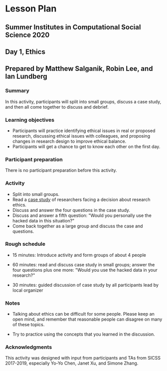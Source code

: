# Lesson Plan
## Summer Institutes in Computational Social Science 2020
## Day 1, Ethics
## Prepared by Matthew Salganik, Robin Lee, and Ian Lundberg

### Summary

In this activity, participants will split into small groups, discuss a case study, and then all come together to discuss and debrief.

### Learning objectives

- Participants will practice identifying ethical issues in real or proposed research, discussing ethical issues with colleagues, and proposing changes in research design to improve ethical balance.  
- Participants will get a chance to get to know each other on the first day.

### Participant preparation

There is no participant preparation before this activity.

### Activity

- Split into small groups.
- Read a [case study](https://bdes.datasociety.net/wp-content/uploads/2016/10/Patreon-Case-Study.pdf) of researchers facing a decision about research ethics.
- Discuss and answer the four questions in the case study.
- Discuss and answer a fifth question: "Would you personally use the hacked data in this situation?"
- Come back together as a large group and discuss the case and questions.

### Rough schedule

- 15 minutes: Introduce activity and form groups of about 4 people

- 60 minutes: read and discuss case study in small groups; answer the four questions plus one more: "Would you use the hacked data in your research?"

- 30 minutes: guided discussion of case study by all participants lead by local organizer

### Notes

- Talking about ethics can be difficult for some people. Please keep an open mind, and remember that reasonable people can disagree on many of these topics.

- Try to practice using the concepts that you learned in the discussion.

### Acknowledgments

This activity was designed with input from participants and TAs from SICSS 2017-2019, especially Yo-Yo Chen, Janet Xu, and Simone Zhang.
